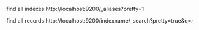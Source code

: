 find all indexes
http://localhost:9200/_aliases?pretty=1

find all records
http://localhost:9200/indexname/_search?pretty=true&q=*:*